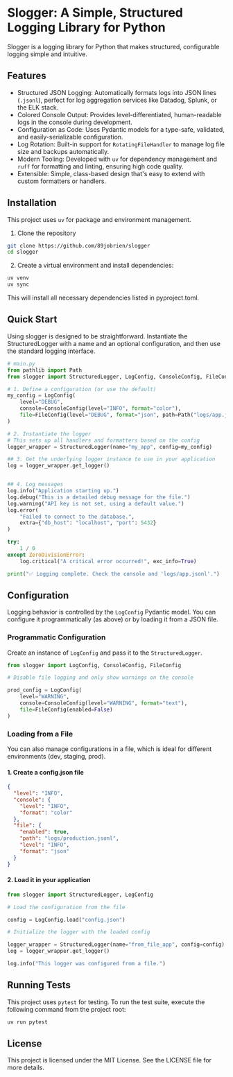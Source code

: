 # Slogger: A Simple, Structured Logging Library for Python

Slogger is a logging library for Python that makes structured, configurable logging simple and intuitive.

## Features

- Structured JSON Logging: Automatically formats logs into JSON lines (`.jsonl`), perfect for log aggregation services like Datadog, Splunk, or the ELK stack.
- Colored Console Output: Provides level-differentiated, human-readable logs in the console during development.
- Configuration as Code: Uses Pydantic models for a type-safe, validated, and easily-serializable configuration.
- Log Rotation: Built-in support for `RotatingFileHandler` to manage log file size and backups automatically.
- Modern Tooling: Developed with `uv` for dependency management and `ruff` for formatting and linting, ensuring high code quality.
- Extensible: Simple, class-based design that's easy to extend with custom formatters or handlers.

## Installation

This project uses `uv` for package and environment management.

1. Clone the repository

```bash
git clone https://github.com/89jobrien/slogger
cd slogger
```

2. Create a virtual environment and install dependencies:

```bash
uv venv
uv sync
```

This will install all necessary dependencies listed in pyproject.toml.

## Quick Start

Using slogger is designed to be straightforward.
Instantiate the StructuredLogger with a name and an optional configuration, and then use the standard logging interface.

```python
# main.py
from pathlib import Path
from slogger import StructuredLogger, LogConfig, ConsoleConfig, FileConfig

# 1. Define a configuration (or use the default)
my_config = LogConfig(
    level="DEBUG",
    console=ConsoleConfig(level="INFO", format="color"),
    file=FileConfig(level="DEBUG", format="json", path=Path("logs/app.jsonl")),
)

# 2. Instantiate the logger
# This sets up all handlers and formatters based on the config
logger_wrapper = StructuredLogger(name="my_app", config=my_config)

## 3. Get the underlying logger instance to use in your application
log = logger_wrapper.get_logger()


## 4. Log messages
log.info("Application starting up.")
log.debug("This is a detailed debug message for the file.")
log.warning("API key is not set, using a default value.")
log.error(
    "Failed to connect to the database.",
    extra={"db_host": "localhost", "port": 5432}
)

try:
    1 / 0
except ZeroDivisionError:
    log.critical("A critical error occurred!", exc_info=True)

print("✅ Logging complete. Check the console and 'logs/app.jsonl'.")
```

## Configuration

Logging behavior is controlled by the `LogConfig` Pydantic model. You can configure it programmatically (as above) or by loading it from a JSON file.

### Programmatic Configuration

Create an instance of `LogConfig` and pass it to the `StructuredLogger`.

```python
from slogger import LogConfig, ConsoleConfig, FileConfig

# Disable file logging and only show warnings on the console

prod_config = LogConfig(
    level="WARNING",
    console=ConsoleConfig(level="WARNING", format="text"),
    file=FileConfig(enabled=False)
)
```

### Loading from a File

You can also manage configurations in a file, which is ideal for different environments (dev, staging, prod).

#### 1. Create a config.json file

```json
{
  "level": "INFO",
  "console": {
    "level": "INFO",
    "format": "color"
  },
  "file": {
    "enabled": true,
    "path": "logs/production.jsonl",
    "level": "INFO",
    "format": "json"
  }
}
```

#### 2. Load it in your application

```python
from slogger import StructuredLogger, LogConfig

# Load the configuration from the file

config = LogConfig.load("config.json")

# Initialize the logger with the loaded config

logger_wrapper = StructuredLogger(name="from_file_app", config=config)
log = logger_wrapper.get_logger()

log.info("This logger was configured from a file.")

```

## Running Tests

This project uses `pytest` for testing. To run the test suite, execute the following command from the project root:

```bash
uv run pytest
```

## License

This project is licensed under the MIT License. See the LICENSE file for more details.

